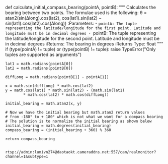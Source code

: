 def calculate_initial_compass_bearing(pointA, pointB):
    """
    Calculates the bearing between two points.
    The formulae used is the following:
        θ = atan2(sin(Δlong).cos(lat2),
                  cos(lat1).sin(lat2) − sin(lat1).cos(lat2).cos(Δlong))
    :Parameters:
      - `pointA: The tuple representing the latitude/longitude for the
        first point. Latitude and longitude must be in decimal degrees
      - `pointB: The tuple representing the latitude/longitude for the
        second point. Latitude and longitude must be in decimal degrees
    :Returns:
      The bearing in degrees
    :Returns Type:
      float
    """
    if (type(pointA) != tuple) or (type(pointB) != tuple):
        raise TypeError("Only tuples are supported as arguments")

    lat1 = math.radians(pointA[0])
    lat2 = math.radians(pointB[0])

    diffLong = math.radians(pointB[1] - pointA[1])

    x = math.sin(diffLong) * math.cos(lat2)
    y = math.cos(lat1) * math.sin(lat2) - (math.sin(lat1)
            * math.cos(lat2) * math.cos(diffLong))

    initial_bearing = math.atan2(x, y)

    # Now we have the initial bearing but math.atan2 return values
    # from -180° to + 180° which is not what we want for a compass bearing
    # The solution is to normalize the initial bearing as shown below
    initial_bearing = math.degrees(initial_bearing)
    compass_bearing = (initial_bearing + 360) % 360

    return compass_bearing


    rtsp://admin:lumivn274@daotaokt.cameraddns.net:557/cam/realmonitor?channel=1&subtype=1